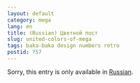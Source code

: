 ```yaml
---
layout: default
category: mega
lang: en
title: (Russian) Цветной пост
slug: united-colors-of-mega
tags: baka-baka design numbers retro 
postid: 757
---
```

<p>Sorry, this entry is only available in <a href="http://mega.genn.org/export/getposts.php">Russian</a>.</p>